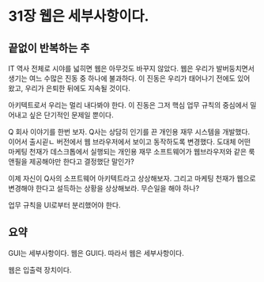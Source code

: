# 31장 웹은 세부사항이다.

## 끝없이 반복하는 추

IT 역사 전체로 시야를 넓히면 웹은 아무것도 바꾸지 않았다. 웹은 우리가 발버둥치면서 생기는 여느 수많은 진동 중 하나에 불과하다. 이 진동은 우리가 태어나기 전에도 있어 왔고, 우리가 은퇴한 뒤에도 지속될 것이다.

아키텍트로서 우리는 멀리 내다봐야 한다. 이 진동은 그저 핵심 업무 규칙의 중심에서 밀어내고 싶은 단기적인 문제일 뿐이다.

Q 회사 이야기를 한번 보자. Q사는 상담히 인기를 끈 개인용 재무 시스템을 개발했다. 이어서 출시괻ㄴ 버전에서 웹 브라우저에서 보이고 동작하도록 변경했다. 도대체 어떤 마케팅 천재가 데스크톱에서 실행되는 개인용 재무 소프트웨어가 웹브라우저와 같은 룩앤필을 제공해야만 한다고 결정했단 말인가?

이제 자신이 Q사의 소프트웨어 아키텍트라고 상상해보자. 그리고 마케팅 천재가 웹으로 변경해야 한다고 설득하는 상황을 상상해보라. 무슨일을 해야 하나?

업무 규칙을 UI로부터 분리했어야 한다. 



## 요약

GUI는 세부사항이다. 웹은 GUI다. 따라서 웹은 세부사항이다.

웹은 입출력 장치이다.